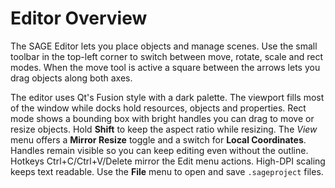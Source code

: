 # Editor Overview

The SAGE Editor lets you place objects and manage scenes. Use the small toolbar in the top-left corner to switch between move, rotate, scale and rect modes. When the move tool is active a square between the arrows lets you drag objects along both axes.

The editor uses Qt's Fusion style with a dark palette. The viewport fills most
of the window while docks hold resources, objects and properties. Rect mode shows a bounding box with bright handles you can drag to move or resize objects. Hold **Shift** to keep the aspect ratio while resizing. The *View*
menu offers a **Mirror Resize** toggle and a switch for **Local Coordinates**. Handles remain visible so you can keep editing even without the outline.
Hotkeys Ctrl+C/Ctrl+V/Delete mirror the Edit menu actions. High-DPI scaling
keeps text readable. Use the **File** menu to open and save ``.sageproject``
files.
